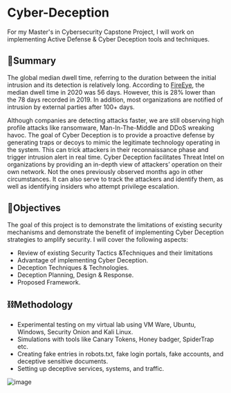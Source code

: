 # Cyber-Deception
For my Master's in Cybersecurity Capstone Project, I will work on implementing Active Defense &amp; Cyber Deception tools and techniques.  


## 📄Summary

The global median dwell time, referring to the duration between the initial intrusion and its detection is relatively long. According to [FireEye](https://www.fireeye.com/company/press-releases/2020/fireeye-mandiant-m-trends-2020-report-reveals-cyber-criminals-are-increasingly-turning-to-ransomware.html 
), the median dwell time in 2020 was 56 days. However, this is 28% lower than the 78 days recorded in 2019. In addition, most organizations are notified of intrusion by external parties after 100+ days.

Although companies are detecting attacks faster, we are still observing high profile attacks like ransomware, Man-In-The-Middle and DDoS wreaking havoc. The goal of Cyber Deception is to provide a proactive defense by generating traps or decoys to mimic the legitimate technology operating in the system. This can trick attackers in their reconnaissance phase and trigger intrusion alert in real time. 
Cyber Deception facilitates Threat Intel on organizations by providing an in-depth view of attackers’ operation on their own network. Not the ones previously observed months ago in other circumstances. It can also serve to track the attackers and identify them, as well as identifying insiders who attempt privilege escalation.


 
 ## 📌Objectives
 
 The goal of this project is to demonstrate the limitations of existing security mechanisms and demonstrate the benefit of implementing Cyber Deception strategies to amplify security. I will cover the following aspects:
-	Review of existing Security Tactics &Techniques and their limitations
-	Advantage of implementing Cyber Deception.
-	Deception Techniques & Technologies.
-	Deception Planning, Design & Response.
-	Proposed Framework.


## ⛓Methodology

-	Experimental testing on my virtual lab using VM Ware, Ubuntu, Windows, Security Onion and Kali Linux.
-	Simulations with tools like Canary Tokens, Honey badger, SpiderTrap etc.
-	Creating fake entries in robots.txt, fake login portals, fake accounts, and deceptive sensitive documents.
-	Setting up deceptive services, systems, and traffic.

![image](https://user-images.githubusercontent.com/19249770/110185176-aab37a00-7ddf-11eb-9015-6d11a72c01c9.png)



